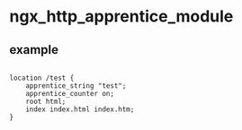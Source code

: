 # ngx_http_apprentice_module

## example

```

location /test {
    apprentice_string "test";
    apprentice_counter on;
    root html;
    index index.html index.htm;
}

```
